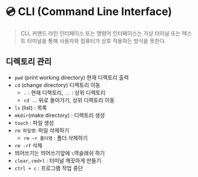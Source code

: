 # 💿 CLI (Command Line Interface)

> CLI, 커맨드 라인 인터페이스 또는 명령어 인터페이스는 가상 터미널 또는 텍스트 터미널을 통해 사용자와 컴퓨터가 상호 작용하는 방식을 뜻한다.



## 디렉토리 관리

- `pwd` (print working directory) 현재 디렉토리 출력
- `cd` (change directory) 디렉토리 이동
  - `.` : 현재 디렉토리, `..` : 상위 디렉토리
  - `cd ..` 뒤로 돌아가기, 상위 디렉토리 이동
- `ls` (list) : 목록
- `mkdir`(make directory) : 디렉토리 생성
- `touch` : 파일 생성
- `rm 파일명`: 파일 삭제하기
  - `rm –r 폴더명` : 폴더 삭제하기
- `rm -rf` 삭제
- 띄어쓰기는 띄어쓰기앞에 `\`역슬래쉬 하기
- `clear`, `cmd+l` : 터미널 깨끗하게 만들기
- `ctrl + c` : 프로그램 작업 중단